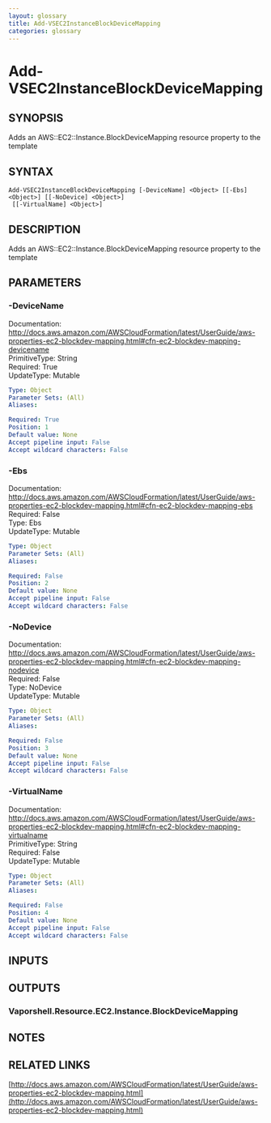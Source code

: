 ```yaml
---
layout: glossary
title: Add-VSEC2InstanceBlockDeviceMapping
categories: glossary
---
```


# Add-VSEC2InstanceBlockDeviceMapping

## SYNOPSIS
Adds an AWS::EC2::Instance.BlockDeviceMapping resource property to the template

## SYNTAX

```
Add-VSEC2InstanceBlockDeviceMapping [-DeviceName] <Object> [[-Ebs] <Object>] [[-NoDevice] <Object>]
 [[-VirtualName] <Object>]
```

## DESCRIPTION
Adds an AWS::EC2::Instance.BlockDeviceMapping resource property to the template

## PARAMETERS

### -DeviceName
Documentation: http://docs.aws.amazon.com/AWSCloudFormation/latest/UserGuide/aws-properties-ec2-blockdev-mapping.html#cfn-ec2-blockdev-mapping-devicename    
PrimitiveType: String    
Required: True    
UpdateType: Mutable

```yaml
Type: Object
Parameter Sets: (All)
Aliases: 

Required: True
Position: 1
Default value: None
Accept pipeline input: False
Accept wildcard characters: False
```

### -Ebs
Documentation: http://docs.aws.amazon.com/AWSCloudFormation/latest/UserGuide/aws-properties-ec2-blockdev-mapping.html#cfn-ec2-blockdev-mapping-ebs    
Required: False    
Type: Ebs    
UpdateType: Mutable

```yaml
Type: Object
Parameter Sets: (All)
Aliases: 

Required: False
Position: 2
Default value: None
Accept pipeline input: False
Accept wildcard characters: False
```

### -NoDevice
Documentation: http://docs.aws.amazon.com/AWSCloudFormation/latest/UserGuide/aws-properties-ec2-blockdev-mapping.html#cfn-ec2-blockdev-mapping-nodevice    
Required: False    
Type: NoDevice    
UpdateType: Mutable

```yaml
Type: Object
Parameter Sets: (All)
Aliases: 

Required: False
Position: 3
Default value: None
Accept pipeline input: False
Accept wildcard characters: False
```

### -VirtualName
Documentation: http://docs.aws.amazon.com/AWSCloudFormation/latest/UserGuide/aws-properties-ec2-blockdev-mapping.html#cfn-ec2-blockdev-mapping-virtualname    
PrimitiveType: String    
Required: False    
UpdateType: Mutable

```yaml
Type: Object
Parameter Sets: (All)
Aliases: 

Required: False
Position: 4
Default value: None
Accept pipeline input: False
Accept wildcard characters: False
```

## INPUTS

## OUTPUTS

### Vaporshell.Resource.EC2.Instance.BlockDeviceMapping

## NOTES

## RELATED LINKS

[http://docs.aws.amazon.com/AWSCloudFormation/latest/UserGuide/aws-properties-ec2-blockdev-mapping.html](http://docs.aws.amazon.com/AWSCloudFormation/latest/UserGuide/aws-properties-ec2-blockdev-mapping.html)

